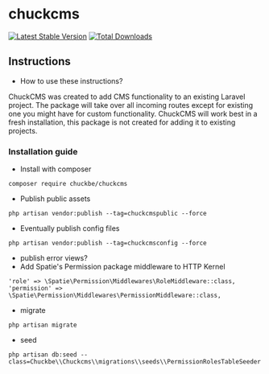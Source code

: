 # chuckcms

[![Latest Stable Version](https://poser.pugx.org/chuckbe/chuckcms/version.png)](https://packagist.org/packages/chuckbe/chuckcms) [![Total Downloads](https://poser.pugx.org/chuckbe/chuckcms/d/total.png)](https://packagist.org/packages/chuckbe/chuckcms)

## Instructions

- How to use these instructions?

ChuckCMS was created to add CMS functionality to an existing Laravel project. The package will take over all incoming routes except for existing one you might have for custom functionality. ChuckCMS will work best in a fresh installation, this package is not created for adding it to existing projects.

### Installation guide

- Install with composer
```
composer require chuckbe/chuckcms
```
- Publish public assets
```
php artisan vendor:publish --tag=chuckcmspublic --force
```
- Eventually publish config files
```
php artisan vendor:publish --tag=chuckcmsconfig --force
```
- publish error views?
- Add Spatie's Permission package middleware to HTTP Kernel
```
'role' => \Spatie\Permission\Middlewares\RoleMiddleware::class,
'permission' => \Spatie\Permission\Middlewares\PermissionMiddleware::class,
```
- migrate
```
php artisan migrate
```
- seed
```
php artisan db:seed --class=Chuckbe\\Chuckcms\\migrations\\seeds\\PermissionRolesTableSeeder
```